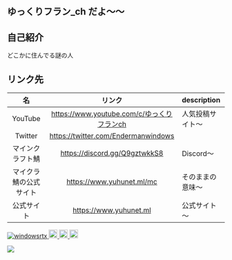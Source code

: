 ## ゆっくりフラン_ch だよ～～

## 自己紹介

どこかに住んでる謎の人

## リンク先
| 名 | リンク | description |
| :---: | :---: | :--------- |
| YouTube | https://www.youtube.com/c/ゆっくりフランch | 人気投稿サイト～ |
| Twitter | https://twitter.com/Endermanwindows | | Twitterだよ～～ | |
| マインクラフト鯖 | https://discord.gg/Q9gztwkkS8 |  Discord～ |
| マイクラ鯖の公式サイト | https://www.yuhunet.ml/mc | そのままの意味～ |
| 公式サイト | https://www.yuhunet.ml | 公式サイト～ |

<p align="left"> 
  <a href="https://github.com/windowsrtx/">
    <img src="https://komarev.com/ghpvc/?username=windowsrtx" alt="windowsrtx" />
  </a>
  <a href="https://www.youtube.com/c/ゆっくりフランch">
    <img height="20" src="https://img.shields.io/youtube/channel/subscribers/UC025Lpmbv5nMKGD8pfwHNJg?style=social" />
  </a>
  <a href="http://twitter.com/Endermanwindows">
    <img height="20" src="https://img.shields.io/twitter/follow/Endermanwindows?label=Twitter&logo=twitter&style=flat" />
  </a>
  <a href="https://github.com/windowsrtx">
    <img height="20" src="https://img.shields.io/github/followers/windowsrtx?label=follow&logo=github&style=flat" />
  </a>
</p>

<a href="https://github.com/anuraghazra/github-readme-stats">
  <img align="left" src="https://github-readme-stats.vercel.app/api?username=windowsrtx&count_private=true&show_icons=true&theme=dark" />
</a>
